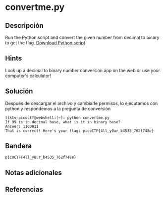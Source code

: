 # convertme.py

## Descripción
Run the Python script and convert the given number from decimal to binary to get the flag. [Download Python script](https://artifacts.picoctf.net/c/30/convertme.py)

## Hints
Look up a decimal to binary number conversion app on the web or use your computer's calculator!

## Solución
Después de descargar el archivo y cambiarle permisos, lo ejecutamos con python y respondemos a la pregunta de conversión
```
ttktv-picoctf@webshell:[~]: python convertme.py 
If 99 is in decimal base, what is it in binary base?
Answer: 1100011
That is correct! Here's your flag: picoCTF{4ll_y0ur_b4535_762f748e}
```

## Bandera 
```
picoCTF{4ll_y0ur_b4535_762f748e}
```

## Notas adicionales


## Referencias

